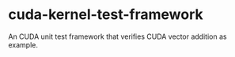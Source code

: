 # cuda-kernel-test-framework
An CUDA unit test framework that verifies CUDA vector addition as example.
